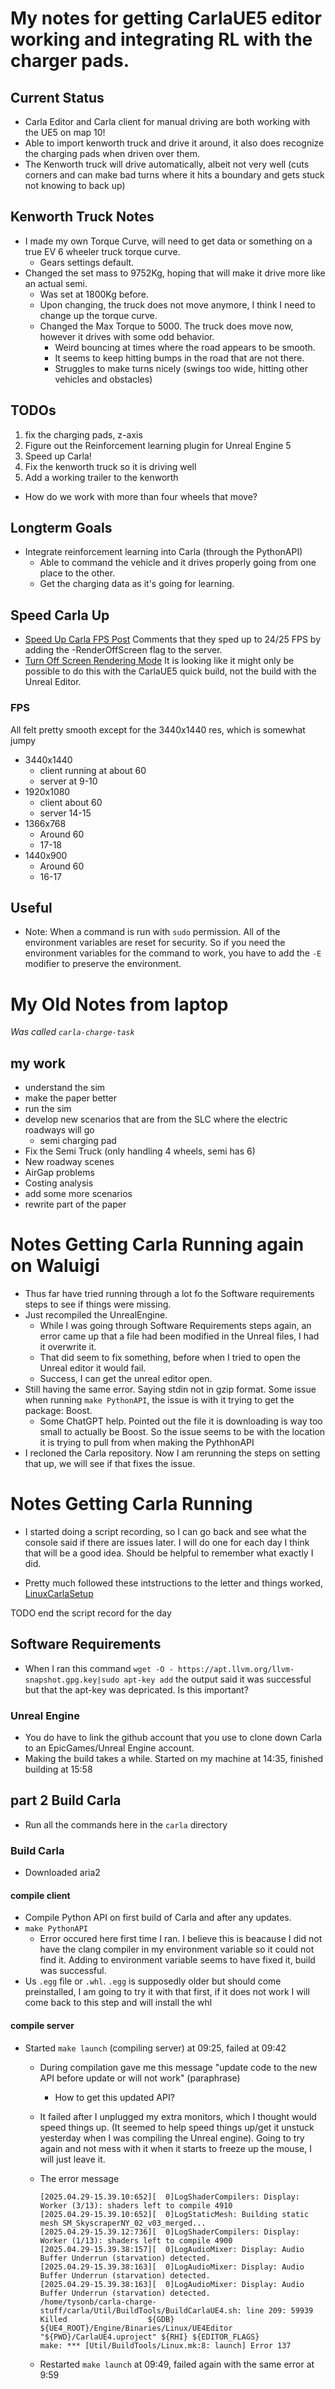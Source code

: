 # My notes for getting CarlaUE5 editor working and integrating RL with the charger pads.
## Current Status
* Carla Editor and Carla client for manual driving are both working with the UE5 on map 10!
* Able to import kenworth truck and drive it around, it also does recognize the charging pads when driven over them.
* The Kenworth truck will drive automatically, albeit not very well (cuts corners and can make bad turns where it hits a boundary and gets stuck not knowing to back up) 

## Kenworth Truck Notes
* I made my own Torque Curve, will need to get data or something on a true EV 6 wheeler truck torque curve.
  * Gears settings default.
* Changed the set mass to 9752Kg, hoping that will make it drive more like an actual semi.
  * Was set at 1800Kg before.
  * Upon changing, the truck does not move anymore, I think I need to change up the torque curve.
  * Changed the Max Torque to 5000. The truck does move now, however it drives with some odd behavior.
    * Weird bouncing at times where the road appears to be smooth.
    * It seems to keep hitting bumps in the road that are not there.
    * Struggles to make turns nicely (swings too wide, hitting other vehicles and obstacles)

## TODOs
1. fix the charging pads, z-axis
1. Figure out the Reinforcement learning plugin for Unreal Engine 5
1. Speed up Carla!
1. Fix the kenworth truck so it is driving well
1. Add a working trailer to the kenworth
  * How do we work with more than four wheels that move?

## Longterm Goals
* Integrate reinforcement learning into Carla (through the PythonAPI)
  * Able to command the vehicle and it drives properly going from one place to the other.
  * Get the charging data as it's going for learning.


## Speed Carla Up
* [Speed Up Carla FPS Post](https://github.com/carla-simulator/carla/discussions/8484) Comments that they sped up to 24/25 FPS by adding the -RenderOffScreen flag to the server.
* [Turn Off Screen Rendering Mode](https://carla-ue5.readthedocs.io/en/latest/adv_rendering_options/#off-screen-rendering-mode) It is looking like it might only be possible to do this with the CarlaUE5 quick build, not the build with the Unreal Editor.

### FPS
All felt pretty smooth except for the 3440x1440 res, which is somewhat jumpy
* 3440x1440
  * client running at about 60
  * server at 9-10
* 1920x1080
  * client about 60
  * server 14-15
* 1366x768
  * Around 60
  * 17-18
* 1440x900
  * Around 60
  * 16-17

## Useful
* Note: When a command is run with `sudo` permission. All of the environment variables are reset for security. So if you need the environment variables for the command to work, you have to add the `-E` modifier to preserve the environment.



# My Old Notes from laptop
*Was called `carla-charge-task`*
## my work
* understand the sim
* make the paper better
* run the sim
* develop new scenarios that are from the SLC where the electric roadways will go
    * semi charging pad
* Fix the Semi Truck (only handling 4 wheels, semi has 6)
* New roadway scenes
* AirGap problems
* Costing analysis
* add some more scenarios
* rewrite part of the paper

# Notes Getting Carla Running again on Waluigi
* Thus far have tried running through a lot fo the Software requirements steps to see if things were missing.
* Just recompiled the UnrealEngine.
    * While I was going through Software Requirements steps again, an error came up that a file had been modified in the Unreal files, I had it overwrite it.
    * That did seem to fix something, before when I tried to open the Unreal editor it would fail.
    * Success, I can get the unreal editor open.
* Still having the same error. Saying stdin not in gzip format. Some issue when running `make PythonAPI`, the issue is with it trying to get the package: Boost.
    * Some ChatGPT help. Pointed out the file it is downloading is way too small to actually be Boost. So the issue seems to be with the location it is trying to pull from when making the PythhonAPI
* I recloned the Carla repository. Now I am rerunning the steps on setting that up, we will see if that fixes the issue.

# Notes Getting Carla Running
* I started doing a script recording, so I can go back and see what the console said if there are issues later. I will do one for each day I think that will be a good idea. Should be helpful to remember what exactly I did.

* Pretty much followed these intstructions to the letter and things worked, [LinuxCarlaSetup](http://carla.readthedocs.io/en/latest/build_linux/)

TODO end the script record for the day

## Software Requirements
* When I ran this command `wget -O - https://apt.llvm.org/llvm-snapshot.gpg.key|sudo apt-key add` the output said it was successful but that the apt-key was depricated. Is this important?
### Unreal Engine
* You do have to link the github account that you use to clone down Carla to an EpicGames/Unreal Engine account.
* Making the build takes a while. Started on my machine at 14:35, finished building at 15:58

## part 2 Build Carla 
* Run all the commands here in the `carla` directory

### Build Carla
* Downloaded aria2

#### compile client
* Compile Python API on first build of Carla and after any updates.
* `make PythonAPI`
    * Error occured here first time I ran. I believe this is beacause I did not have the clang compiler in my environment variable so it could not find it. Adding to environment variable seems to have fixed it, build was successful.
* Us `.egg` file or `.whl`. `.egg` is supposedly older but should come preinstalled, I am going to try it with that first, if it does not work I will come back to this step and will install the whl

#### compile server
* Started `make launch` (compiling server) at 09:25, failed at 09:42
    * During compilation gave me this message "update code to the new API before update or will not work" (paraphrase)
        * How to get this updated API?
    * It failed after I unplugged my extra monitors, which I thought would speed things up. (It seemed to help speed things up/get it unstuck yesterday when I was compiling the Unreal engine). Going to try again and not mess with it when it starts to freeze up the mouse, I will just leave it.
    * The error message
        ```
        [2025.04.29-15.39.10:652][  0]LogShaderCompilers: Display: Worker (3/13): shaders left to compile 4910
        [2025.04.29-15.39.10:652][  0]LogStaticMesh: Building static mesh SM_SkyscraperNY_02_v03_merged...
        [2025.04.29-15.39.12:736][  0]LogShaderCompilers: Display: Worker (1/13): shaders left to compile 4900
        [2025.04.29-15.39.38:157][  0]LogAudioMixer: Display: Audio Buffer Underrun (starvation) detected.
        [2025.04.29-15.39.38:163][  0]LogAudioMixer: Display: Audio Buffer Underrun (starvation) detected.
        [2025.04.29-15.39.38:163][  0]LogAudioMixer: Display: Audio Buffer Underrun (starvation) detected.
        /home/tysonb/carla-charge-stuff/carla/Util/BuildTools/BuildCarlaUE4.sh: line 209: 59939 Killed                  ${GDB} ${UE4_ROOT}/Engine/Binaries/Linux/UE4Editor "${PWD}/CarlaUE4.uproject" ${RHI} ${EDITOR_FLAGS}
        make: *** [Util/BuildTools/Linux.mk:8: launch] Error 137

        ```

    * Restarted `make launch` at 09:49, failed again with the same error at 9:59

